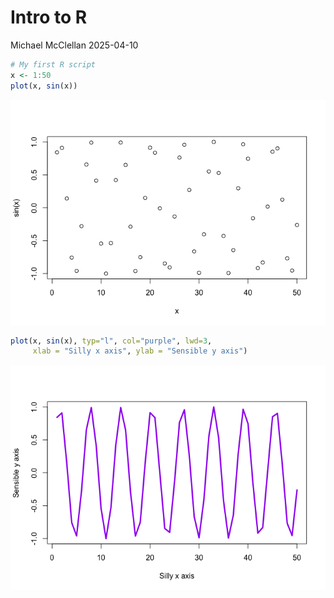 # Intro to R
Michael McClellan
2025-04-10

``` r
# My first R script
x <- 1:50 
plot(x, sin(x))
```

![](class04_files/figure-commonmark/unnamed-chunk-1-1.png)

``` r
plot(x, sin(x), typ="l", col="purple", lwd=3, 
     xlab = "Silly x axis", ylab = "Sensible y axis")
```

![](class04_files/figure-commonmark/unnamed-chunk-1-2.png)
